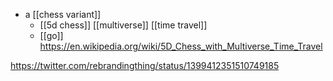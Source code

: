 - a [[chess variant]]
	- [[5d chess]] [[multiverse]] [[time travel]]
	- [[go]] https://en.wikipedia.org/wiki/5D_Chess_with_Multiverse_Time_Travel

https://twitter.com/rebrandingthing/status/1399412351510749185